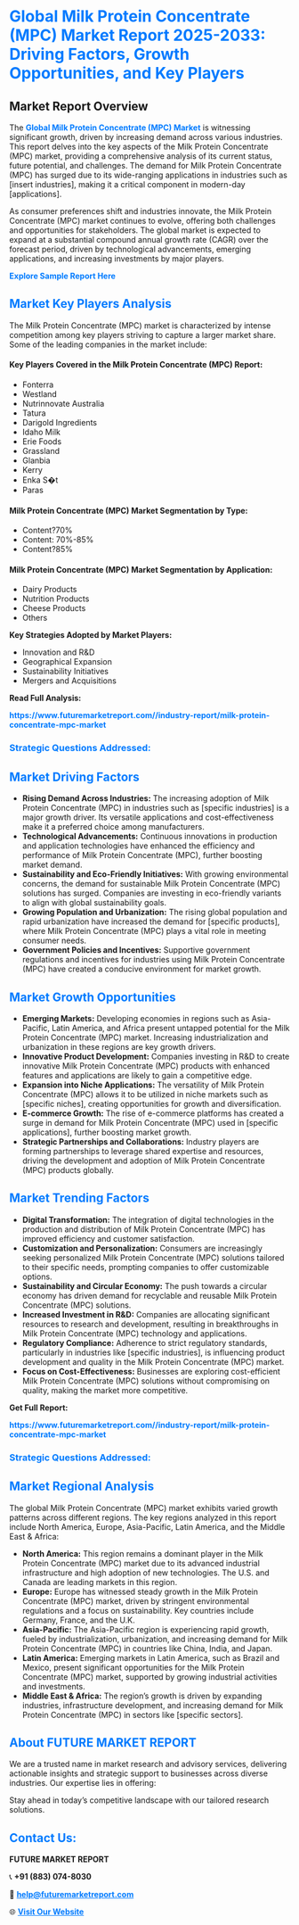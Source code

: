 <h1 style="color: #007BFF;">Global Milk Protein Concentrate (MPC) Market Report 2025-2033: Driving Factors, Growth Opportunities, and Key Players</h1>

<section id="overview">
<h2>Market Report Overview</h2>
<p>The <a href="https://www.futuremarketreport.com//industry-report/milk-protein-concentrate-mpc-market" style="color: #007BFF; text-decoration: none;"><strong>Global Milk Protein Concentrate (MPC) Market</strong></a> is witnessing significant growth, driven by increasing demand across various industries. This report delves into the key aspects of the Milk Protein Concentrate (MPC) market, providing a comprehensive analysis of its current status, future potential, and challenges. The demand for Milk Protein Concentrate (MPC) has surged due to its wide-ranging applications in industries such as [insert industries], making it a critical component in modern-day [applications].</p>
<p>As consumer preferences shift and industries innovate, the Milk Protein Concentrate (MPC) market continues to evolve, offering both challenges and opportunities for stakeholders. The global market is expected to expand at a substantial compound annual growth rate (CAGR) over the forecast period, driven by technological advancements, emerging applications, and increasing investments by major players.</p>
</section>

<section id="overview">
<p><a href="https://www.futuremarketreport.com//request-sample/reportId=88756" style="color: #007BFF; text-decoration: none;"><strong>Explore Sample Report Here</strong></a></p>
</section>

<section id="key-players">
<h2 style="color: #007BFF;">Market Key Players Analysis</h2>
<p>The Milk Protein Concentrate (MPC) market is characterized by intense competition among key players striving to capture a larger market share. Some of the leading companies in the market include:</p>
<h4>Key Players Covered in the Milk Protein Concentrate (MPC) Report:</h4>
<ul><li>Fonterra</li><li>Westland</li><li>Nutrinnovate Australia</li><li>Tatura</li><li>Darigold Ingredients</li><li>Idaho Milk</li><li>Erie Foods</li><li>Grassland</li><li>Glanbia</li><li>Kerry</li><li>Enka S�t</li><li>Paras</li></ul>
<h4>Milk Protein Concentrate (MPC) Market Segmentation by Type:</h4>
<ul><li>Content?70%</li><li>Content: 70%-85%</li><li>Content?85%</li></ul>

<h4>Milk Protein Concentrate (MPC) Market Segmentation by Application:</h4>
<ul><li>Dairy Products</li><li>Nutrition Products</li><li>Cheese Products</li><li>Others</li></ul>
<p><strong>Key Strategies Adopted by Market Players:</strong></p>
<ul>
<li>Innovation and R&D</li>
<li>Geographical Expansion</li>
<li>Sustainability Initiatives</li>
<li>Mergers and Acquisitions</li>
</ul>
</section>

<section>
<p><strong>Read Full Analysis: </strong></p><a href="https://www.futuremarketreport.com//industry-report/milk-protein-concentrate-mpc-market" style="color: #007BFF; text-decoration: none;"><strong>https://www.futuremarketreport.com//industry-report/milk-protein-concentrate-mpc-market</strong></a>
<h3 style="color: #007BFF;">Strategic Questions Addressed:</h3>
</section>

<section id="driving-factors">
<h2 style="color: #007BFF;">Market Driving Factors</h2>
<ul>
<li><strong>Rising Demand Across Industries:</strong> The increasing adoption of Milk Protein Concentrate (MPC) in industries such as [specific industries] is a major growth driver. Its versatile applications and cost-effectiveness make it a preferred choice among manufacturers.</li>
<li><strong>Technological Advancements:</strong> Continuous innovations in production and application technologies have enhanced the efficiency and performance of Milk Protein Concentrate (MPC), further boosting market demand.</li>
<li><strong>Sustainability and Eco-Friendly Initiatives:</strong> With growing environmental concerns, the demand for sustainable Milk Protein Concentrate (MPC) solutions has surged. Companies are investing in eco-friendly variants to align with global sustainability goals.</li>
<li><strong>Growing Population and Urbanization:</strong> The rising global population and rapid urbanization have increased the demand for [specific products], where Milk Protein Concentrate (MPC) plays a vital role in meeting consumer needs.</li>
<li><strong>Government Policies and Incentives:</strong> Supportive government regulations and incentives for industries using Milk Protein Concentrate (MPC) have created a conducive environment for market growth.</li>
</ul>
</section>

<section id="growth-opportunities">
<h2 style="color: #007BFF;">Market Growth Opportunities</h2>
<ul>
<li><strong>Emerging Markets:</strong> Developing economies in regions such as Asia-Pacific, Latin America, and Africa present untapped potential for the Milk Protein Concentrate (MPC) market. Increasing industrialization and urbanization in these regions are key growth drivers.</li>
<li><strong>Innovative Product Development:</strong> Companies investing in R&D to create innovative Milk Protein Concentrate (MPC) products with enhanced features and applications are likely to gain a competitive edge.</li>
<li><strong>Expansion into Niche Applications:</strong> The versatility of Milk Protein Concentrate (MPC) allows it to be utilized in niche markets such as [specific niches], creating opportunities for growth and diversification.</li>
<li><strong>E-commerce Growth:</strong> The rise of e-commerce platforms has created a surge in demand for Milk Protein Concentrate (MPC) used in [specific applications], further boosting market growth.</li>
<li><strong>Strategic Partnerships and Collaborations:</strong> Industry players are forming partnerships to leverage shared expertise and resources, driving the development and adoption of Milk Protein Concentrate (MPC) products globally.</li>
</ul>
</section>

<section id="trending-factors">
<h2 style="color: #007BFF;">Market Trending Factors</h2>
<ul>
<li><strong>Digital Transformation:</strong> The integration of digital technologies in the production and distribution of Milk Protein Concentrate (MPC) has improved efficiency and customer satisfaction.</li>
<li><strong>Customization and Personalization:</strong> Consumers are increasingly seeking personalized Milk Protein Concentrate (MPC) solutions tailored to their specific needs, prompting companies to offer customizable options.</li>
<li><strong>Sustainability and Circular Economy:</strong> The push towards a circular economy has driven demand for recyclable and reusable Milk Protein Concentrate (MPC) solutions.</li>
<li><strong>Increased Investment in R&D:</strong> Companies are allocating significant resources to research and development, resulting in breakthroughs in Milk Protein Concentrate (MPC) technology and applications.</li>
<li><strong>Regulatory Compliance:</strong> Adherence to strict regulatory standards, particularly in industries like [specific industries], is influencing product development and quality in the Milk Protein Concentrate (MPC) market.</li>
<li><strong>Focus on Cost-Effectiveness:</strong> Businesses are exploring cost-efficient Milk Protein Concentrate (MPC) solutions without compromising on quality, making the market more competitive.</li>
</ul>
</section>

<section>
<p><strong>Get Full Report: </strong></p><a href="https://www.futuremarketreport.com//industry-report/milk-protein-concentrate-mpc-market" style="color: #007BFF; text-decoration: none;"><strong>https://www.futuremarketreport.com//industry-report/milk-protein-concentrate-mpc-market</strong></a>
<h3 style="color: #007BFF;">Strategic Questions Addressed:</h3>
</section>


<section id="regional-analysis">
<h2 style="color: #007BFF;">Market Regional Analysis</h2>
<p>The global Milk Protein Concentrate (MPC) market exhibits varied growth patterns across different regions. The key regions analyzed in this report include North America, Europe, Asia-Pacific, Latin America, and the Middle East & Africa:</p>
<ul>
<li><strong>North America:</strong> This region remains a dominant player in the Milk Protein Concentrate (MPC) market due to its advanced industrial infrastructure and high adoption of new technologies. The U.S. and Canada are leading markets in this region.</li>
<li><strong>Europe:</strong> Europe has witnessed steady growth in the Milk Protein Concentrate (MPC) market, driven by stringent environmental regulations and a focus on sustainability. Key countries include Germany, France, and the U.K.</li>
<li><strong>Asia-Pacific:</strong> The Asia-Pacific region is experiencing rapid growth, fueled by industrialization, urbanization, and increasing demand for Milk Protein Concentrate (MPC) in countries like China, India, and Japan.</li>
<li><strong>Latin America:</strong> Emerging markets in Latin America, such as Brazil and Mexico, present significant opportunities for the Milk Protein Concentrate (MPC) market, supported by growing industrial activities and investments.</li>
<li><strong>Middle East & Africa:</strong> The region’s growth is driven by expanding industries, infrastructure development, and increasing demand for Milk Protein Concentrate (MPC) in sectors like [specific sectors].</li>
</ul>
</section>

<footer>
<h2 style="color: #007BFF;">About FUTURE MARKET REPORT</h2>
<p>We are a trusted name in market research and advisory services, delivering actionable insights and strategic support to businesses across diverse industries. Our expertise lies in offering:</p>

<p>Stay ahead in today’s competitive landscape with our tailored research solutions.</p>

<h2 style="color: #007BFF;">Contact Us:</h2>
<p><strong>FUTURE MARKET REPORT</strong></p>
<p>📞 <strong>+91 (883) 074-8030</strong></p>
<p>📧 <strong><a href="mailto:help@futuremarketreport.com" style="color: #007BFF;">help@futuremarketreport.com</a></strong></p>
<p>🌐 <strong><a href="https://www.futuremarketreport.com/" style="color: #007BFF;">Visit Our Website</a></strong></p>
</footer>